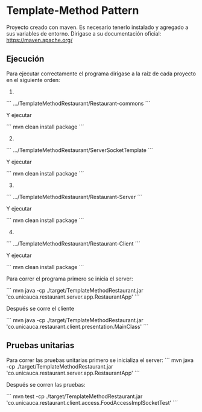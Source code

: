 # Template-Method Pattern

Proyecto creado con maven. Es necesario tenerlo instalado y agregado a sus variables de entorno. Dirigase a su documentación oficial:
https://maven.apache.org/

## Ejecución

Para ejecutar correctamente el programa dirigase a la raíz de cada proyecto en el siguiente orden:

1.
´´´
.../TemplateMethodRestaurant/Restaurant-commons
´´´

Y ejecutar 

´´´
mvn clean install package
´´´

2.
´´´
.../TemplateMethodRestaurant/ServerSocketTemplate
´´´

Y ejecutar 

´´´
mvn clean install package
´´´

3.
´´´
.../TemplateMethodRestaurant/Restaurant-Server
´´´

Y ejecutar 

´´´
mvn clean install package
´´´

4.
´´´
.../TemplateMethodRestaurant/Restaurant-Client
´´´

Y ejecutar 

´´´
mvn clean install package
´´´

Para correr el programa primero se inicia el server:

´´´
mvn java -cp ./target/TemplateMethodRestaurant.jar 'co.unicauca.restaurant.server.app.RestaurantApp'
´´´

Después se corre el cliente

´´´
mvn java -cp ./target/TemplateMethodRestaurant.jar 'co.unicauca.restaurant.client.presentation.MainClass'
´´´

## Pruebas unitarias

Para correr las pruebas unitarias primero se inicializa el server:
´´´
mvn java -cp ./target/TemplateMethodRestaurant.jar 'co.unicauca.restaurant.server.app.RestaurantApp'
´´´

Después se corren las pruebas: 

´´´
mvn test -cp ./target/TemplateMethodRestaurant.jar 'co.unicauca.restaurant.client.access.FoodAccessImplSocketTest'
´´´
